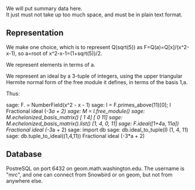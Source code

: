 We will put summary data here.  
It just must not take up too much space, and must be in plain text format.

Representation
--------------

We make one choice, which is to represent Q(sqrt(5)) as F=Q(a)=Q[x]/(x^2-x-1), 
so a=root of x^2-x-1=(1+sqrt(5))/2.

We represent elements in terms of a.

We represent an ideal by a 3-tuple of integers, using the upper
triangular Hermite normal form of the free module it defines, in terms
of the basis 1,a.

Thus:

sage: F.<a> = NumberField(x^2 - x - 1)
sage: I = F.primes_above(11)[0]; I
Fractional ideal (-3*a + 2)
sage: M = I.free_module()
sage: M.echelonized_basis_matrix()
[ 1  4]
[ 0 11]
sage: M.echelonized_basis_matrix().list()
[1, 4, 0, 11]
sage: F.ideal([1+4*a, 11*a])
Fractional ideal (-3*a + 2)
sage: import db
sage: db.ideal_to_tuple(I)
(1, 4, 11)
sage: db.tuple_to_ideal((1,4,11))
Fractional ideal (-3*a + 2)


Database
--------

PostreSQL on port 6432 on geom.math.washington.edu.  The username is
"mrc", and one can connect from Snowbird or on geom, but not from
anywhere else.





